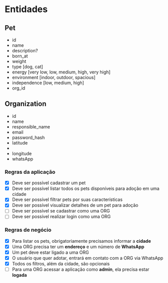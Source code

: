 # Entidades

## Pet

- id
- name
- description?
- born_at
- weight
- type [dog, cat]
- energy [very low, low, medium, high, very high]
- environment [indoor, outdoor, spacious]
- independence [low, medium, high]
- org_id

## Organization

- id
- name
- responsible_name
- email
- password_hash
- latitude
- 
- longitude
- whatsApp

### Regras da aplicação

- [x] Deve ser possível cadastrar um pet <!-- create-pet -->
- [x] Deve ser possível listar todos os pets disponíveis para adoção em uma cidade <!-- search-pets -->
- [x] Deve ser possível filtrar pets por suas características <!-- search-pets -->
- [x] Deve ser possível visualizar detalhes de um pet para adoção <!-- get-pet-details -->
- [ ] Deve ser possível se cadastrar como uma ORG <!-- register -->
- [ ] Deve ser possível realizar login como uma ORG <!-- authenticate -->

### Regras de negócio

- [x] Para listar os pets, obrigatoriamente precisamos informar a **cidade**
- [x] Uma ORG precisa ter um **endereço** e um número de **WhatsApp**
- [x] Um pet deve estar ligado a uma ORG
- [x] O usuário que quer adotar, entrará em contato com a ORG via WhatsApp
- [x] Todos os filtros, além da cidade, são opcionais
- [ ] Para uma ORG acessar a aplicação como **admin**, ela precisa estar **logada**